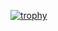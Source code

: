 [![trophy](https://github-profile-trophy.vercel.app/?username=KlyneChrysler)](https://github.com/ryo-ma/github-profile-trophy)

